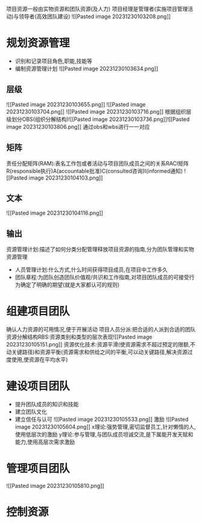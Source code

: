 项目资源一般由实物资源和团队资源(及人力)
项目经理是管理者(实施项目管理活动)与领导者(高效团队建设)
![[Pasted image 20231230103208.png]]
# 规划资源管理
- 识别和记录项目角色,职能,技能等
- 编制资源管理计划
![[Pasted image 20231230103634.png]]
## 层级
![[Pasted image 20231230103655.png]]
![[Pasted image 20231230103704.png]]
![[Pasted image 20231230103716.png]]
根据组织层级划分OBS(组织分解结构)![[Pasted image 20231230103736.png]]![[Pasted image 20231230103806.png]]
通过obs和wbs进行一一对应
## 矩阵
责任分配矩阵(RAM):表名工作包或者活动与项目团队成员之间的关系RACI矩阵
R(responsible执行)A(accountable批准)C(consulted咨询)I(informed通知)
![[Pasted image 20231230104103.png]]
## 文本
![[Pasted image 20231230104116.png]]

## 输出
资源管理计划:描述了如何分类分配管理释放项目资源的指南,分为团队管理和实物资源管理
- 人员管理计划:什么方式,什么时间获得项目成员,在项目中工作多久
- 团队章程:为团队创造团队价值观/共识和工作指南,对项目团队成员的可接受行为确定了明确的期望(就是大家都认可的规则)


# 组建项目团队
确认人力资源的可用情况,便于开展活动
项目人员分派:把合适的人派到合适的团队
资源分解结构RBS:资源类别和类型的层次表现![[Pasted image 20231230105151.png]]
资源优化技术:资源平滑(使资源需求不超过预定的限额,不动关键路径)和资源平衡(资源需求和供给之间的平衡,可以动关键路径,解决资源过度使用,使资源在平均水平)
# 建设项目团队
- 提升团队成员的知识和技能
- 建立团队文化
- 建立信任与认可
![[Pasted image 20231230105533.png]]
激励
![[Pasted image 20231230105604.png]]
x理论:强势管理,密切监督员工,针对懒惰的人,使用低层次的激励
y理论:参与管理,与团队成员坦诚交流,是下属能开发天赋和能力,使用高层次需求激励
# 管理项目团队
![[Pasted image 20231230105810.png]]
# 控制资源




